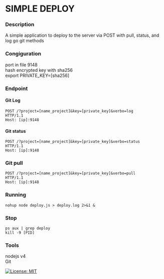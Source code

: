 # SIMPLE DEPLOY

### Description

A simple application to deploy to the server via POST with pull, status, and log go git methods

### Congiguration

port in file 9148  
hash encrypted key with sha256  
export PRIVATE_KEY=[sha256]  


### Endpoint

#### Git Log
```
POST /?project=[name_project]&key=[private_key]&verbo=log  
HTTP/1.1  
Host: [ip]:9148  
```
#### Git status
```
POST /?project=[name_project]&key=[private_key]&verbo=status   
HTTP/1.1  
Host: [ip]:9148  
```

### Git pull
```
POST /?project=[name_project]&key=[private_key]&verbo=pull   
HTTP/1.1  
Host: [ip]:9148  
```

### Running
```
nohup node deploy.js > deploy.log 2>&1 &
```

### Stop
```
ps aux | grep deploy
kill -9 [PID]
```

### Tools
nodejs v4  
Git  

[![License: MIT](https://img.shields.io/badge/License-MIT-yellow.svg)](https://opensource.org/licenses/MIT)
